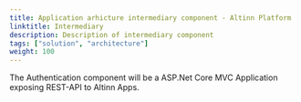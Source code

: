 ```yaml
---
title: Application arhicture intermediary component - Altinn Platform
linktitle: Intermediary
description: Description of intermediary component
tags: ["solution", "architecture"]
weight: 100
---
```


The Authentication component will be a ASP.Net Core MVC Application exposing REST-API to Altinn Apps.